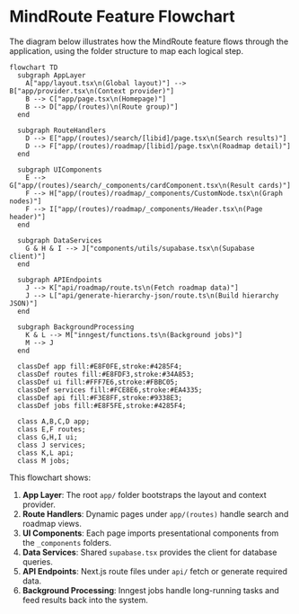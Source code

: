 # MindRoute Feature Flowchart

The diagram below illustrates how the MindRoute feature flows through the application, using the folder structure to map each logical step.

```mermaid
flowchart TD
  subgraph AppLayer
    A["app/layout.tsx\n(Global layout)"] --> B["app/provider.tsx\n(Context provider)"]
    B --> C["app/page.tsx\n(Homepage)"]
    B --> D["app/(routes)\n(Route group)"]
  end

  subgraph RouteHandlers
    D --> E["app/(routes)/search/[libid]/page.tsx\n(Search results)"]
    D --> F["app/(routes)/roadmap/[libid]/page.tsx\n(Roadmap detail)"]
  end

  subgraph UIComponents
    E --> G["app/(routes)/search/_components/cardComponent.tsx\n(Result cards)"]
    F --> H["app/(routes)/roadmap/_components/CustomNode.tsx\n(Graph nodes)"]
    F --> I["app/(routes)/roadmap/_components/Header.tsx\n(Page header)"]
  end

  subgraph DataServices
    G & H & I --> J["components/utils/supabase.tsx\n(Supabase client)"]
  end

  subgraph APIEndpoints
    J --> K["api/roadmap/route.ts\n(Fetch roadmap data)"]
    J --> L["api/generate-hierarchy-json/route.ts\n(Build hierarchy JSON)"]
  end

  subgraph BackgroundProcessing
    K & L --> M["inngest/functions.ts\n(Background jobs)"]
    M --> J
  end

  classDef app fill:#E8F0FE,stroke:#4285F4;
  classDef routes fill:#E8FDF3,stroke:#34A853;
  classDef ui fill:#FFF7E6,stroke:#FBBC05;
  classDef services fill:#FCE8E6,stroke:#EA4335;
  classDef api fill:#F3E8FF,stroke:#9338E3;
  classDef jobs fill:#E8F5FE,stroke:#4285F4;

  class A,B,C,D app;
  class E,F routes;
  class G,H,I ui;
  class J services;
  class K,L api;
  class M jobs;
```

This flowchart shows:

1. **App Layer**: The root `app/` folder bootstraps the layout and context provider.
2. **Route Handlers**: Dynamic pages under `app/(routes)` handle search and roadmap views.
3. **UI Components**: Each page imports presentational components from the `_components` folders.
4. **Data Services**: Shared `supabase.tsx` provides the client for database queries.
5. **API Endpoints**: Next.js route files under `api/` fetch or generate required data.
6. **Background Processing**: Inngest jobs handle long-running tasks and feed results back into the system.
